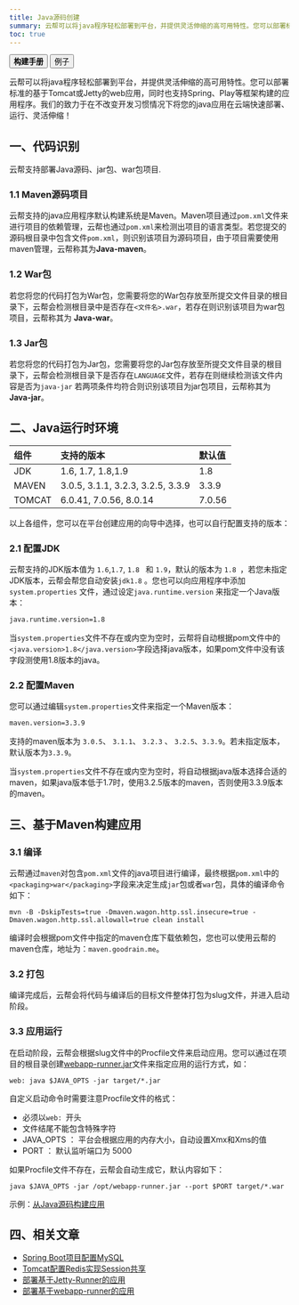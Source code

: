 ```yaml
---
title: Java源码创建
summary: 云帮可以将java程序轻松部署到平台，并提供灵活伸缩的高可用特性。您可以部署标准的基于Tomcat或Jetty的web app程序，同时也支持Spring、Play等框架构建的应用程序。我们的致力于在不改变开发习惯情况下将您的java应用在云端快速部署、运行、灵活伸缩！
toc: true
---
```


<div class="filters filters-big clearfix">
    <a href="java.html"><button class="filter-button current"><strong>构建手册</strong></button></a>
    <a href="java-demo.html"><button class="filter-button">例子</button></a>
</div>

<div id="toc"></div>

云帮可以将java程序轻松部署到平台，并提供灵活伸缩的高可用特性。您可以部署标准的基于Tomcat或Jetty的web应用，同时也支持Spring、Play等框架构建的应用程序。我们的致力于在不改变开发习惯情况下将您的java应用在云端快速部署、运行、灵活伸缩！

## 一、代码识别

云帮支持部署Java源码、jar包、war包项目.

### 1.1 Maven源码项目

云帮支持的java应用程序默认构建系统是Maven。Maven项目通过`pom.xml`文件来进行项目的依赖管理，云帮也通过`pom.xml`来检测出项目的语言类型。若您提交的源码根目录中包含文件`pom.xml`，则识别该项目为源码项目，由于项目需要使用maven管理，云帮称其为**Java-maven**。

### 1.2 War包

若您将您的代码打包为War包，您需要将您的War包存放至所提交文件目录的根目录下，云帮会检测根目录中是否存在`<文件名>.war`，若存在则识别该项目为war包项目，云帮称其为 **Java-war**。

### 1.3 Jar包

若您将您的代码打包为Jar包，您需要将您的Jar包存放至所提交文件目录的根目录下，云帮会检测根目录下是否存在`LANGUAGE`文件，若存在则继续检测该文件内容是否为`java-jar` 若两项条件均符合则识别该项目为jar包项目，云帮称其为 **Java-jar**。

## 二、Java运行时环境

| 组件     | 支持的版本  | 默认值    |
| :----- | :------------------------ | :----- |
| JDK    | 1.6, 1.7, 1.8,1.9         | 1.8    |
| MAVEN  | 3.0.5, 3.1.1, 3.2.3, 3.2.5, 3.3.9 | 3.3.9  |
| TOMCAT | 6.0.41, 7.0.56, 8.0.14    | 7.0.56 |

以上各组件，您可以在平台创建应用的向导中选择，也可以自行配置支持的版本：

### 2.1 配置JDK

云帮支持的JDK版本值为 `1.6`,`1.7`, `1.8 ` 和 `1.9`，默认的版本为 `1.8 `，若您未指定JDK版本，云帮会帮您自动安装`jdk1.8` 。您也可以向应用程序中添加 `system.properties` 文件，通过设定`java.runtime.version` 来指定一个Java版本：

```bash
java.runtime.version=1.8
```

当`system.properties`文件不存在或内空为空时，云帮将自动根据pom文件中的`<java.version>1.8</java.version>`字段选择java版本，如果pom文件中没有该字段测使用1.8版本的java。

### 2.2 配置Maven

您可以通过编辑`system.properties`文件来指定一个Maven版本：

```bash
maven.version=3.3.9
```

支持的maven版本为 `3.0.5`、 `3.1.1`、 `3.2.3` 、 `3.2.5`、`3.3.9`。若未指定版本，默认版本为`3.3.9`。

当`system.properties`文件不存在或内空为空时，将自动根据java版本选择合适的maven，如果java版本低于1.7时，使用3.2.5版本的maven，否则使用3.3.9版本的maven。

## 三、基于Maven构建应用

### 3.1 编译
云帮通过`maven`对包含`pom.xml`文件的java项目进行编译，最终根据`pom.xml`中的`<packaging>war</packaging>`字段来决定生成`jar`包或者`war`包，具体的编译命令如下：

```
mvn -B -DskipTests=true -Dmaven.wagon.http.ssl.insecure=true -Dmaven.wagon.http.ssl.allowall=true clean install
```

编译时会根据pom文件中指定的maven仓库下载依赖包，您也可以使用云帮的maven仓库，地址为：`maven.goodrain.me`。

### 3.2 打包

编译完成后，云帮会将代码与编译后的目标文件整体打包为slug文件，并进入启动阶段。

### 3.3 应用运行
在启动阶段，云帮会根据slug文件中的Procfile文件来启动应用。您可以通过在项目的根目录创建<a href="https://github.com/jsimone/webapp-runner" target="__blank">webapp-runner.jar</a>文件来指定应用的运行方式，如：

```
web: java $JAVA_OPTS -jar target/*.jar
```

自定义启动命令时需要注意Procfile文件的格式：

- 必须以`web: `开头
- 文件结尾不能包含特殊字符
- JAVA_OPTS ： 平台会根据应用的内存大小，自动设置Xmx和Xms的值
- PORT ： 默认监听端口为 5000

如果Procfile文件不存在，云帮会自动生成它，默认内容如下：

```
java $JAVA_OPTS -jar /opt/webapp-runner.jar --port $PORT target/*.war
```

示例：[从Java源码构建应用](https://github.com/goodrain/java-maven-demo.git)

## 四、相关文章

- <a href="java/spring-boot-mysql.html" target="_blank" >Spring Boot项目配置MySQL</a>
- <a href="java/tomcat-redis-session.html" target="_blank" >Tomcat配置Redis实现Session共享</a>
- <a href="java/jetty-runner.html" target="_blank" >部署基于Jetty-Runner的应用</a>
- <a href="java/webapp-runner.html" target="_blank" >部署基于webapp-runner的应用</a>

